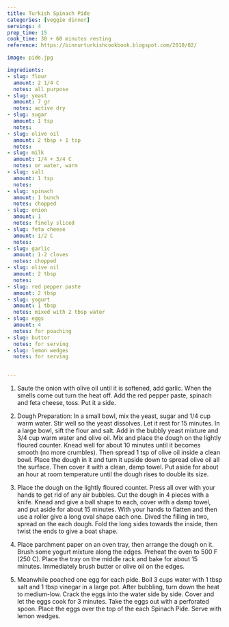 ```yaml
---
title: Turkish Spinach Pide
categories: [veggie dinner]
servings: 4
prep_time: 15
cook_time: 30 + 60 minutes resting
reference: https://binnurturkishcookbook.blogspot.com/2010/02/

image: pide.jpg

ingredients:
- slug: flour
  amount: 2 1/4 C
  notes: all purpose
- slug: yeast
  amount: 7 gr
  notes: active dry
- slug: sugar
  amount: 1 tsp
  notes:
- slug: olive oil
  amount: 2 tbsp + 1 tsp
  notes:
- slug: milk
  amount: 1/4 + 3/4 C
  notes: or water, warm
- slug: salt
  amount: 1 tsp
  notes:
- slug: spinach
  amount: 1 bunch
  notes: chopped
- slug: onion
  amount: 1
  notes: finely sliced
- slug: feta cheese
  amount: 1/2 C
  notes:
- slug: garlic
  amount: 1-2 cloves
  notes: chopped
- slug: olive oil
  amount: 2 tbsp
  notes:
- slug: red pepper paste
  amount: 2 tbsp
- slug: yogurt
  amount: 1 tbsp
  notes: mixed with 2 tbsp water
- slug: eggs
  amount: 4
  notes: for poaching
- slug: butter
  notes: for serving
- slug: lemon wedges
  notes: for serving


---
```


1. Saute the onion with olive oil until it is softened, add garlic. When the smells come out turn the heat off. Add the red pepper paste, spinach and feta cheese, toss. Put it a side.
2. Dough Preparation: In a small bowl, mix the yeast, sugar and 1/4 cup warm water. Stir well so the yeast dissolves. Let it rest for 15 minutes. In a large bowl, sift the flour and salt. Add in the bubbly yeast mixture and 3/4 cup warm water and olive oil. Mix and place the dough on the lightly floured counter. Knead well for about 10 minutes until it becomes smooth (no more crumbles). Then spread 1 tsp of olive oil inside a clean bowl. Place the dough in it and turn it upside down to spread olive oil all the surface. Then cover it with a clean, damp towel. Put aside for about an hour at room temperature until the dough rises to double its size.

3. Place the dough on the lightly floured counter. Press all over with your hands to get rid of any air bubbles. Cut the dough in 4 pieces with a knife. Knead and give a ball shape to each, cover with a damp towel, and put aside for about 15 minutes. With your hands to flatten and then use a roller give a long oval shape each one. Dived the filling in two, spread on the each dough. Fold the long sides towards the inside, then twist the ends to give a boat shape.

4. Place parchment paper on an oven tray, then arrange the dough on it. Brush some yogurt mixture along the edges. Preheat the oven to 500 F (250 C). Place the tray on the middle rack and bake for about 15 minutes. Immediately brush butter or olive oil on the edges.

5. Meanwhile poached one egg for each pide. Boil 3 cups water with 1 tbsp salt and 1 tbsp vinegar in a large pot. After bubbling, turn down the heat to medium-low. Crack the eggs into the water side by side. Cover and let the eggs cook for 3 minutes. Take the eggs out with a perforated spoon. Place the eggs over the top of the each Spinach Pide. Serve with lemon wedges.
